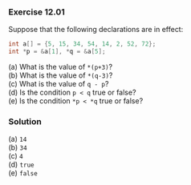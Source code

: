 ### Exercise 12.01
Suppose that the following declarations are in effect:

```c
int a[] = {5, 15, 34, 54, 14, 2, 52, 72};
int *p = &a[1], *q = &a[5];
```

(a) What is the value of `*(p+3)`?  
(b) What is the value of `*(q-3)`?  
(c) What is the value of `q - p`?  
(d) Is the condition `p < q` true or false?  
(e) Is the condition `*p < *q` true or false?

### Solution

(a) `14`  
(b) `34`  
(c) `4`  
(d) `true`  
(e) `false`
